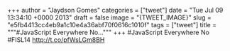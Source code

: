 
+++
author = "Jaydson Gomes"
categories = ["tweet"]
date = "Tue Jul 09 13:34:10 +0000 2013"
draft = false
image = "{TWEET_IMAGE}"
slug = "e5fb4413cc4eb9a1c10e4a36abf70f0616c1010f"
tags = ["tweet"]
title = """#JavaScript Everywhere No..."""
+++
#JavaScript Everywhere No #FISL14 http://t.co/pfWsLGm8BH

